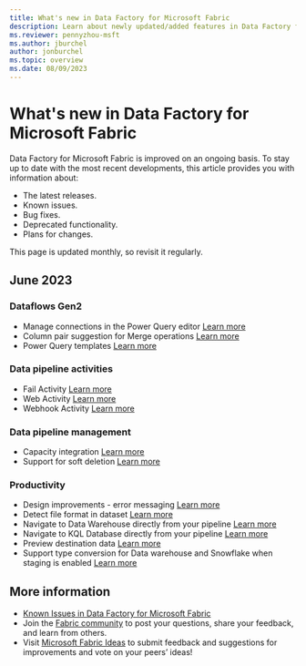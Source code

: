 ```yaml
---
title: What's new in Data Factory for Microsoft Fabric
description: Learn about newly updated/added features in Data Factory for Microsoft Fabric
ms.reviewer: pennyzhou-msft
ms.author: jburchel
author: jonburchel
ms.topic: overview 
ms.date: 08/09/2023
---
```


# What's new in Data Factory for Microsoft Fabric

Data Factory for Microsoft Fabric is improved on an ongoing basis. To stay up to date with the most recent developments, this article provides you with information about:

- The latest releases.
- Known issues.
- Bug fixes.
- Deprecated functionality.
- Plans for changes.

This page is updated monthly, so revisit it regularly.  

## June 2023

### Dataflows Gen2

- Manage connections in the Power Query editor [Learn more](/power-query/manage-connections.md)
- Column pair suggestion for Merge operations [Learn more](/power-query/merge-queries-overview#use-the-column-pair-suggestion.md)
- Power Query templates [Learn more](/power-query/power-query-template.md)

### Data pipeline activities

- Fail Activity [Learn more](/azure/data-factory/control-flow-fail-activity.md)
- Web Activity [Learn more](/azure/data-factory/control-flow-web-activity.md)
- Webhook Activity [Learn more](/azure/data-factory/control-flow-webhook-activity.md)

### Data pipeline management

- Capacity integration [Learn more](/admin/feature-usage-adoption)
- Support for soft deletion [Learn more](/admin/portal-workspaces#workspace-options)

### Productivity

- Design improvements - error messaging [Learn more](https://blog.fabric.microsoft.com/en-SG/blog/data-factory-june-2023-monthly-update/#error-messaging)
- Detect file format in dataset [Learn more](https://blog.fabric.microsoft.com/en-SG/blog/data-factory-june-2023-monthly-update/#detect-format)
- Navigate to Data Warehouse directly from your pipeline [Learn more](https://blog.fabric.microsoft.com/en-SG/blog/data-factory-june-2023-monthly-update/#dw-navigation)
- Navigate to KQL Database directly from your pipeline [Learn more](https://blog.fabric.microsoft.com/en-SG/blog/data-factory-june-2023-monthly-update/#kustodb-navigation)
- Preview destination data [Learn more](https://blog.fabric.microsoft.com/en-SG/blog/data-factory-june-2023-monthly-update/#preview-destination)
- Support type conversion for Data warehouse and Snowflake when staging is enabled [Learn more](https://blog.fabric.microsoft.com/en-SG/blog/data-factory-june-2023-monthly-update/#type-conversion)

## More information

- [Known Issues in Data Factory for Microsoft Fabric](data-factory-known-issues.md)
- Join the [Fabric community](https://community.fabric.microsoft.com/) to post your questions, share your feedback, and learn from others.
- Visit [Microsoft Fabric Ideas](https://ideas.fabric.microsoft.com/) to submit feedback and suggestions for improvements and vote on your peers’ ideas!